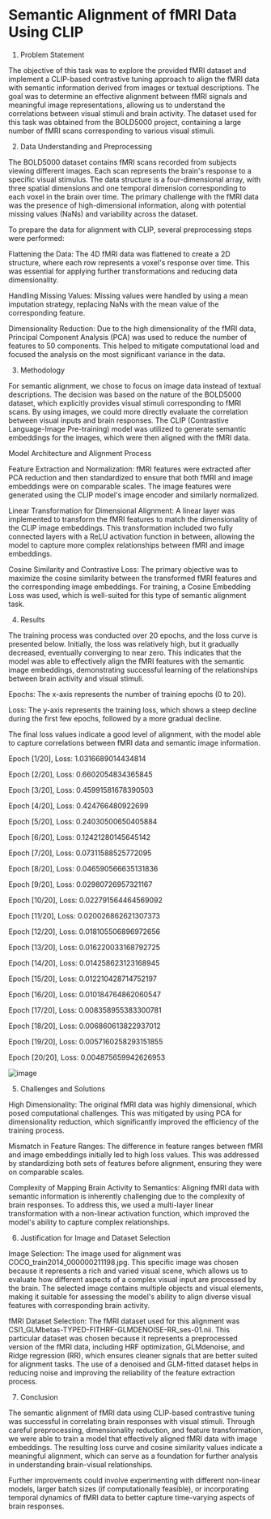 # Semantic Alignment of fMRI Data Using CLIP

1. Problem Statement

The objective of this task was to explore the provided fMRI dataset and implement a CLIP-based contrastive tuning approach to align the fMRI data with semantic information derived from images or textual descriptions. The goal was to determine an effective alignment between fMRI signals and meaningful image representations, allowing us to understand the correlations between visual stimuli and brain activity. The dataset used for this task was obtained from the BOLD5000 project, containing a large number of fMRI scans corresponding to various visual stimuli.

2. Data Understanding and Preprocessing

The BOLD5000 dataset contains fMRI scans recorded from subjects viewing different images. Each scan represents the brain's response to a specific visual stimulus. The data structure is a four-dimensional array, with three spatial dimensions and one temporal dimension corresponding to each voxel in the brain over time. The primary challenge with the fMRI data was the presence of high-dimensional information, along with potential missing values (NaNs) and variability across the dataset.

To prepare the data for alignment with CLIP, several preprocessing steps were performed:

Flattening the Data: The 4D fMRI data was flattened to create a 2D structure, where each row represents a voxel's response over time. This was essential for applying further transformations and reducing data dimensionality.

Handling Missing Values: Missing values were handled by using a mean imputation strategy, replacing NaNs with the mean value of the corresponding feature.

Dimensionality Reduction: Due to the high dimensionality of the fMRI data, Principal Component Analysis (PCA) was used to reduce the number of features to 50 components. This helped to mitigate computational load and focused the analysis on the most significant variance in the data.

3. Methodology

For semantic alignment, we chose to focus on image data instead of textual descriptions. The decision was based on the nature of the BOLD5000 dataset, which explicitly provides visual stimuli corresponding to fMRI scans. By using images, we could more directly evaluate the correlation between visual inputs and brain responses. The CLIP (Contrastive Language-Image Pre-training) model was utilized to generate semantic embeddings for the images, which were then aligned with the fMRI data.

Model Architecture and Alignment Process

Feature Extraction and Normalization: fMRI features were extracted after PCA reduction and then standardized to ensure that both fMRI and image embeddings were on comparable scales. The image features were generated using the CLIP model's image encoder and similarly normalized.

Linear Transformation for Dimensional Alignment: A linear layer was implemented to transform the fMRI features to match the dimensionality of the CLIP image embeddings. This transformation included two fully connected layers with a ReLU activation function in between, allowing the model to capture more complex relationships between fMRI and image embeddings.

Cosine Similarity and Contrastive Loss: The primary objective was to maximize the cosine similarity between the transformed fMRI features and the corresponding image embeddings. For training, a Cosine Embedding Loss was used, which is well-suited for this type of semantic alignment task.

4. Results

The training process was conducted over 20 epochs, and the loss curve is presented below. Initially, the loss was relatively high, but it gradually decreased, eventually converging to near zero. This indicates that the model was able to effectively align the fMRI features with the semantic image embeddings, demonstrating successful learning of the relationships between brain activity and visual stimuli.



Epochs: The x-axis represents the number of training epochs (0 to 20).

Loss: The y-axis represents the training loss, which shows a steep decline during the first few epochs, followed by a more gradual decline.

The final loss values indicate a good level of alignment, with the model able to capture correlations between fMRI data and semantic image information.

Epoch [1/20], Loss: 1.0316689014434814

Epoch [2/20], Loss: 0.6602054834365845

Epoch [3/20], Loss: 0.45991581678390503

Epoch [4/20], Loss: 0.424766480922699

Epoch [5/20], Loss: 0.24030500650405884

Epoch [6/20], Loss: 0.12421280145645142

Epoch [7/20], Loss: 0.07311588525772095

Epoch [8/20], Loss: 0.046590566635131836

Epoch [9/20], Loss: 0.02980726957321167

Epoch [10/20], Loss: 0.022791564464569092

Epoch [11/20], Loss: 0.020026862621307373

Epoch [12/20], Loss: 0.018105506896972656

Epoch [13/20], Loss: 0.016220033168792725

Epoch [14/20], Loss: 0.014258623123168945

Epoch [15/20], Loss: 0.012210428714752197

Epoch [16/20], Loss: 0.010184764862060547

Epoch [17/20], Loss: 0.008358955383300781

Epoch [18/20], Loss: 0.006860613822937012

Epoch [19/20], Loss: 0.0057160258293151855

Epoch [20/20], Loss: 0.004875659942626953

![image](https://github.com/user-attachments/assets/2105a83a-aa67-4b7f-9c40-65d42390aac9)

5. Challenges and Solutions

High Dimensionality: The original fMRI data was highly dimensional, which posed computational challenges. This was mitigated by using PCA for dimensionality reduction, which significantly improved the efficiency of the training process.

Mismatch in Feature Ranges: The difference in feature ranges between fMRI and image embeddings initially led to high loss values. This was addressed by standardizing both sets of features before alignment, ensuring they were on comparable scales.

Complexity of Mapping Brain Activity to Semantics: Aligning fMRI data with semantic information is inherently challenging due to the complexity of brain responses. To address this, we used a multi-layer linear transformation with a non-linear activation function, which improved the model's ability to capture complex relationships.

6. Justification for Image and Dataset Selection

Image Selection: The image used for alignment was COCO_train2014_000000211198.jpg. This specific image was chosen because it represents a rich and varied visual scene, which allows us to evaluate how different aspects of a complex visual input are processed by the brain. The selected image contains multiple objects and visual elements, making it suitable for assessing the model's ability to align diverse visual features with corresponding brain activity.

fMRI Dataset Selection: The fMRI dataset used for this alignment was CSI1_GLMbetas-TYPED-FITHRF-GLMDENOISE-RR_ses-01.nii. This particular dataset was chosen because it represents a preprocessed version of the fMRI data, including HRF optimization, GLMdenoise, and Ridge regression (RR), which ensures cleaner signals that are better suited for alignment tasks. The use of a denoised and GLM-fitted dataset helps in reducing noise and improving the reliability of the feature extraction process.


7. Conclusion

The semantic alignment of fMRI data using CLIP-based contrastive tuning was successful in correlating brain responses with visual stimuli. Through careful preprocessing, dimensionality reduction, and feature transformation, we were able to train a model that effectively aligned fMRI data with image embeddings. The resulting loss curve and cosine similarity values indicate a meaningful alignment, which can serve as a foundation for further analysis in understanding brain-visual relationships.

Further improvements could involve experimenting with different non-linear models, larger batch sizes (if computationally feasible), or incorporating temporal dynamics of fMRI data to better capture time-varying aspects of brain responses.
